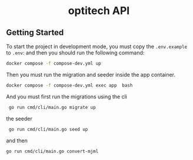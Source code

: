<h1 align="center">
    optitech API
</h1>

## Getting Started

To start the project in development mode, you must copy the `.env.example` to `.env`:
and then you should run the following command:

```bash
docker compose -f compose-dev.yml up
```

Then you must run the migration and seeder inside the app container.

```bash
docker compose -f compose-dev.yml exec app  bash
```

And you must first run the migrations using the cli

```bash
 go run cmd/cli/main.go migrate up
```

the seeder

```bash
 go run cmd/cli/main.go seed up
```

and then

```bash
go run cmd/cli/main.go convert-mjml
```
